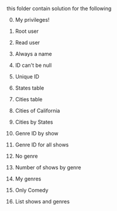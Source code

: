 this folder contain solution for the following 

0. My privileges!

1. Root user

2. Read user

3. Always a name

4. ID can't be null

5. Unique ID

6. States table

7. Cities table

8. Cities of California

9. Cities by States

10. Genre ID by show

11. Genre ID for all shows

12. No genre

13. Number of shows by genre

14. My genres

15. Only Comedy

16. List shows and genres
